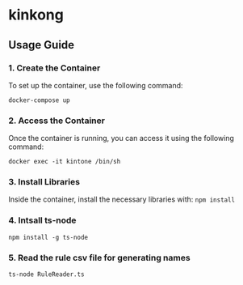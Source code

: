 # kinkong

## Usage Guide

### 1. Create the Container
To set up the container, use the following command:

```docker-compose up```

### 2. Access the Container
Once the container is running, you can access it using the following command:

```docker exec -it kintone /bin/sh```

### 3. Install Libraries
Inside the container, install the necessary libraries with:
```npm install```

### 4. Intsall ts-node

```npm install -g ts-node```

### 5. Read the rule csv file for generating names

```ts-node RuleReader.ts```